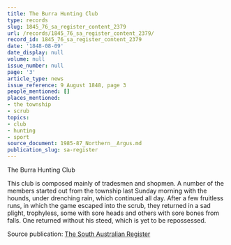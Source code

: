 ```yaml
---
title: The Burra Hunting Club
type: records
slug: 1845_76_sa_register_content_2379
url: /records/1845_76_sa_register_content_2379/
record_id: 1845_76_sa_register_content_2379
date: '1848-08-09'
date_display: null
volume: null
issue_number: null
page: '3'
article_type: news
issue_reference: 9 August 1848, page 3
people_mentioned: []
places_mentioned:
- the township
- scrub
topics:
- club
- hunting
- sport
source_document: 1985-87_Northern__Argus.md
publication_slug: sa-register
---
```


The Burra Hunting Club

This club is composed mainly of tradesmen and shopmen.  A number of the members started out from the township last Sunday morning with the hounds, under drenching rain, which continued all day.  After a few fruitless runs, in which the game escaped into the scrub, they returned in a sad plight, trophyless, some with sore heads and others with sore bones from falls.  One returned without his steed, which is yet to be repossessed.

Source publication: [The South Australian Register](/publications/sa-register/)
